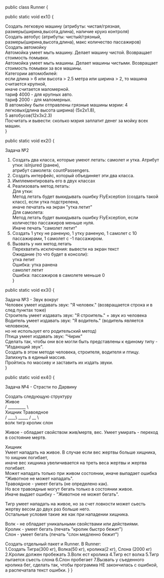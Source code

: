 public class Runner {  

public static void ex1() {

Создать легковую машину (атрибуты: чистая/грязная, размеры(ширина,высота,длина), наличие круиз контроля)  
Создать автобус (атрибуты: чистый/грязный, размеры(ширина,высота,длина), макс количество пассажиров)  
Создать автомойку  
Автомойка умеет мыть машину. Делает машину чистой. Возвращает стоимость помывки.  
Автомойка умеет мыть машины. Делает машины чистыми. Возвращает стоимость помывки за все машины.  
Категории автомобилей:  
если длина > 6 или высота > 2.5 метра или ширина > 2, то машина считается крупной,  
иначе считается маломерной.  
тариф 4000 - для крупных авто.  
тариф 2000 - для маломерных.  
В автомойку были отправлены грязные машины мэрии: 4 легковых(длина высота ширина) (5х2х1.8),  
5 автобусов(12х3х2.3)  
Посчитать и вывести: сколько мэрия заплатит денег за мойку всех машин.  
}

public static void ex2() {  

Задача №2  
1. Создать два класса, которые умеют летать: самолет и утка. Атрибут утки: isInjured (ранен),  
 атрибут самолета: countPassengers.  
2. Создать интерфейс, который объединяет эти два класса.  
3. Имплементировать его в двух классах  
4. Реализовать метод летать:  
Для утки:  
Метод летать будет выкидывать ошибку FlyException (создать такой класс), если утка подстрелена,  
иначе печатать на экран "утка летит"  
Для самолета:  
Метод летать будет выкидывать ошибку FlyException, если количество пассажиров меньше нуля.  
Иначе печать "самолет летит"  
5. Создать 1 утку не раненую, 1 утку раненую, 1 самолет с 10 пассажирами, 1 самолет с -1 пассажиром.  
6. Вызвать у них метод летать  
Перехватить исключения: вывести на экран текст  
Ожидание (то что будет в консоли):  
утка летит  
Ошибка: утка ранена  
самолет летит  
Ошибка: пассажиров в самолете меньше 0  
}

public static void ex3() {

Задача №3 - Звук вокруг  
Человек умеет издавать звук: "Я человек." (возвращается строка и в след пунктах тоже)  
Строитель умеет издавать звук: "Я строитель." + звук из человека  
Водитель умеет издавать звук: "Я водитель." (водитель является человеком,  
 но не использует его родительский метод)  
Птица умеет издавать звук: "Чирик"  
Сделать так, чтобы они все могли быть представлены к единому типу - "Издающий звук".  
Создать в этом методе человека, строителя, водителя и птицу. Запихнуть в единый массив.  
Пройтись по массиву и заставить их издать звуки.  
   }  

public static void ex4() {  

Задача №4 - Страсти по Дарвину  

Создать следующую структуру  
             Живое  
       /  _________      \  
    Хищник             Травоядное  
    /   ____\ _____    / __      \  
 волк   тигр       кролик        слон  

Живое - обладает свойством жив/мертв, вес. Умеет умирать - переход в состояние мертв.  

Хищник  
Умеет нападать на живое. В случае если вес жертвы больше хищника, то хищник погибает,  
иначе вес хищника увеличивается на треть веса жертвы и жертва погибает.  
Может нападать только при живом состоянии, иначе выпадает ошибка "Животное не может нападать".  
Травоядное - умеет бегать (не определено как).  
 Но все травоядные могут бегать только в состоянии живое.  
Иначе выдает ошибку - "Животное не может бегать".   

Тигр умеет нападать на живое, но за счет ловкости может сьесть жертву весом до двух раз больше него.  
Остальные условия такие же как при нападении хищника.  

Волк - не обладает уникальными свойствами или действиями.  
Кролик - умеет бегать (печать "кролик быстро бежит")  
Слон - умеет бегать (печать "слон медленно бежит")  

Создать отдельный пакет и Runner. В Runner:  
1.Создать Тигра(300 кг), Волка(50 кг), кролика(2 кг), Слона (2000 кг)
2.Кролик должен пробежать
3.Волк ест кролика
4.Тигр ест волка
5.Тигр пытается съесть слона
6.Слон пробегает
7.Вызвать у съеденного кролика бег, сделать так, чтобы программа НЕ закончилась с ошибкой,
а распечатала текст ошибки.
   }
}